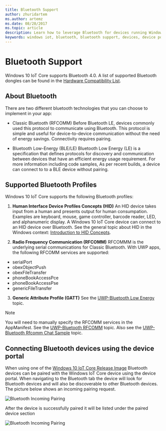 ```yaml
---
title: Bluetooth Support
author: zhuridartem
ms.author: artemz
ms.date: 08/28/2017
ms.topic: article
description: Learn how to leverage Bluetooth for devices running Windows 10 IoT Core.
keywords: windows iot, bluetooth, bluetooth support, devices, device portal
---
```


# Bluetooth Support
Windows 10 IoT Core supports Bluetooth 4.0. A list of supported Bluetooth dongles can be found in the [Hardware Compatibility List](../learn-about-hardware/HardwareCompatList.md).

## About Bluetooth
There are two different bluetooth technologies that you can choose to implement in your app:

* Classic Bluetooth (RFCOMM)
Before Bluetooth LE, devices commonly used this protocol to communicate using Bluetooth. This protocol is simple and useful for device-to-device communication without the need of energy savings. Connectivity requires pairing.

* Bluetooth Low-Energy (BLE/LE)
Bluetooth Low Energy (LE) is a specification that defines protocols for discovery and communication between devices that have an efficient energy usage requirement. For more information including code samples, As per recent builds, a device can connect to to a BLE device without pairing.

## Supported Bluetooth Profiles
Windows 10 IoT Core supports the following Bluetooth profiles:

1.  **Human Interface Device Profiles Concepts (HID)**
An HID device takes input from a human and presents output for human consumpation. Examples are keyboard, mouse, game controller, barcode reader, LED, and alphanumeric display. A Windows 10 IoT Core device can connect to an HID device over Bluetooth. See the general topic about HID in the Windows context: [Introduction to HID Concepts](https://docs.microsoft.com/en-us/windows-hardware/drivers/hid/introduction-to-hid-concepts). 

2.  **Radio Frequency Communication (RFCOMM)**
RFCOMMM is the underlying serial communications for Classic Bluetooth. With UWP apps, the following RFCOMM services are supported:

* serialPort
* obexObjectPush
* obexFileTransfer
* phoneBookAccessPce
* phoneBookAccessPse
* genericFileTransfer

3. **Generic Attribute Profile (GATT)**
See the [UWP-Bluetooth Low Energy](https://docs.microsoft.com/en-us/windows/uwp/devices-sensors/bluetooth-low-energy-overview) topic. 

> [!NOTE]
> You will need to manually specify the RFCOMM services in the AppManifest.  See the [UWP-Bluetooth RFCOMM](https://docs.microsoft.com/en-us/windows/uwp/devices-sensors/send-or-receive-files-with-rfcomm) topic. Also see the [UWP-Bluetooth Rfcomm Chat Sample](https://github.com/Microsoft/Windows-universal-samples/tree/master/Samples/BluetoothRfcommChat) topic.

## Connecting Bluetooth devices using the device portal
When using one of the [Windows 10 IoT Core Release Image](https://developer.microsoft.com/en-us/windows/iot/downloads) Bluetooth devices can be paired with the Windows IoT Core device using the device portal. When navigating to the Bluetooth tab the device will look for Bluetooth devices and will also be discoverable to other Bluetooth devices. The picture below shows an incoming pairing request. 

![Bluetooth Incoming Pairing](../media/Bluetooth/Portal_BT_2.png)

After the device is successfully paired it will be listed under the paired device section 

![Bluetooth Incoming Pairing](../media/Bluetooth/Portal_BT_3.png)


